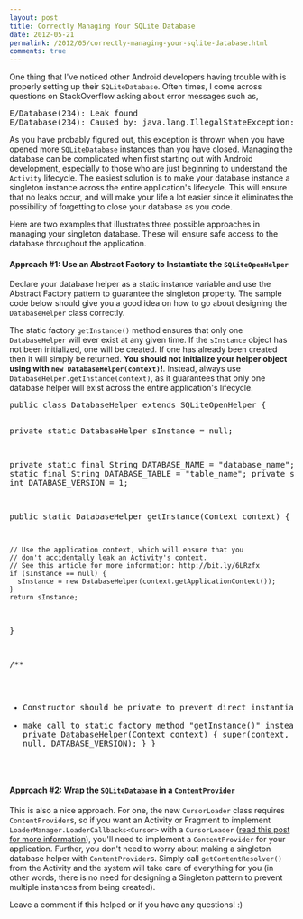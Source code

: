```yaml
---
layout: post
title: Correctly Managing Your SQLite Database
date: 2012-05-21
permalink: /2012/05/correctly-managing-your-sqlite-database.html
comments: true
---
```


<p>One thing that I've noticed other Android developers having trouble with is properly setting up their <code>SQLiteDatabase</code>. Often times, I come across questions on StackOverflow asking about error messages such as,</p>

<p>
<pre class="brush: text">
E/Database(234): Leak found
E/Database(234): Caused by: java.lang.IllegalStateException: SQLiteDatabase created and never closed
</pre>
</p>

<p>As you have probably figured out, this exception is thrown when you have opened more <code>SQLiteDatabase</code> instances than you have closed. Managing the database can be complicated when first starting out with Android development, especially to those who are just beginning to understand the <code>Activity</code> lifecycle. The easiest solution is to make your database instance a singleton instance across the entire application's lifecycle. This will ensure that no leaks occur, and will make your life a lot easier since it eliminates the possibility of forgetting to close your database as you code.</p>

<p>Here are two examples that illustrates three possible approaches in managing your singleton database. These will ensure safe access to the database throughout the application.</p>
<!--more-->

<h4>Approach #1: Use an Abstract Factory to Instantiate the <code>SQLiteOpenHelper</code></h4>

<p>Declare your database helper as a static instance variable and use the Abstract Factory pattern to guarantee the singleton property. The sample code below should give you a good idea on how to go about designing the <code>DatabaseHelper</code> class correctly.</p>

<p>The static factory <code>getInstance()</code> method ensures that only one <code>DatabaseHelper</code> will ever exist at any given time. If the <code>sInstance</code> object has not been initialized, one will be created. If one has already been created then it will simply be returned. <b>You should not initialize your helper object using with <code>new DatabaseHelper(context)</code>!</b>. Instead, always use <code>DatabaseHelper.getInstance(context)</code>, as it guarantees that only one database helper will exist across the entire application's lifecycle.</p>

<p>
<pre class="brush: java">
public class DatabaseHelper extends SQLiteOpenHelper { 

  private static DatabaseHelper sInstance = null;

  private static final String DATABASE_NAME = "database_name";
  private static final String DATABASE_TABLE = "table_name";
  private static final int DATABASE_VERSION = 1;

  public static DatabaseHelper getInstance(Context context) {
     
    // Use the application context, which will ensure that you 
    // don't accidentally leak an Activity's context.
    // See this article for more information: http://bit.ly/6LRzfx
    if (sInstance == null) {
      sInstance = new DatabaseHelper(context.getApplicationContext());
    }
    return sInstance;
  }
    
  /**
   * Constructor should be private to prevent direct instantiation.
   * make call to static factory method "getInstance()" instead.
   */
  private DatabaseHelper(Context context) {
    super(context, DATABASE_NAME, null, DATABASE_VERSION);
  }
}
</pre>
</p>

<h4>Approach #2: Wrap the <code>SQLiteDatabase</code> in a <code>ContentProvider</code></h4>

<p>This is also a nice approach. For one, the new <code>CursorLoader</code> class requires <code>ContentProvider</code>s, so if you want an Activity or Fragment to implement <code>LoaderManager.LoaderCallbacks&lt;Cursor&gt;</code> with a <code>CursorLoader</code> (<a href="http://www.androiddesignpatterns.com/2012/07/understanding-loadermanager.html">read this post for more information</a>), you'll need to implement a <code>ContentProvider</code> for your application. Further, you don't need to worry about making a singleton database helper with <code>ContentProvider</code>s. Simply call <code>getContentResolver()</code> from the Activity and the system will take care of everything for you (in other words, there is no need for designing a Singleton pattern to prevent multiple instances from being created).</p>

<p>Leave a comment if this helped or if you have any questions! :)</p>